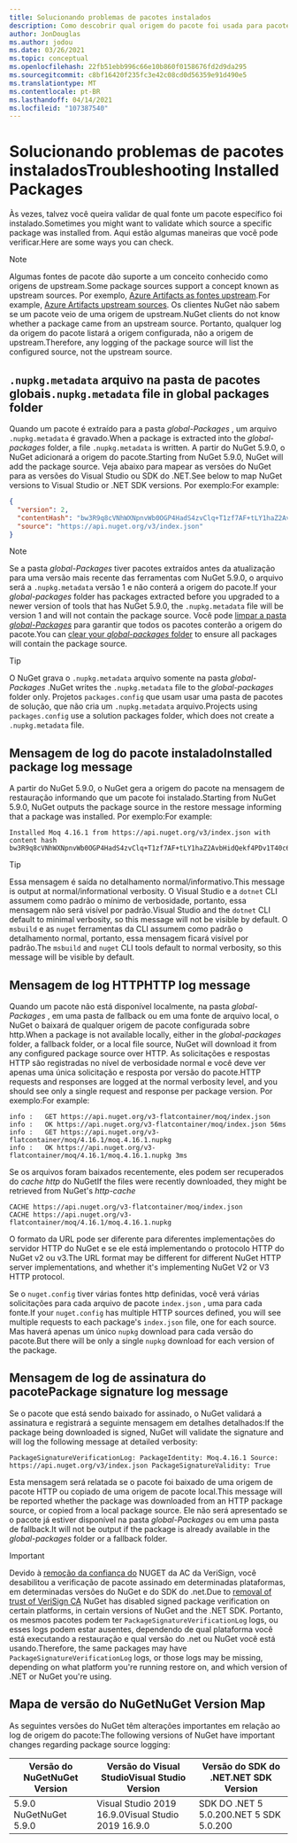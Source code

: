 ```yaml
---
title: Solucionando problemas de pacotes instalados
description: Como descobrir qual origem do pacote foi usada para pacotes individuais
author: JonDouglas
ms.author: jodou
ms.date: 03/26/2021
ms.topic: conceptual
ms.openlocfilehash: 22fb51ebb996c66e10b860f0158676fd2d9da295
ms.sourcegitcommit: c8bf16420f235fc3e42c08cd0d56359e91d490e5
ms.translationtype: MT
ms.contentlocale: pt-BR
ms.lasthandoff: 04/14/2021
ms.locfileid: "107387540"
---
```

# <a name="troubleshooting-installed-packages"></a><span data-ttu-id="93fc9-103">Solucionando problemas de pacotes instalados</span><span class="sxs-lookup"><span data-stu-id="93fc9-103">Troubleshooting Installed Packages</span></span>

<span data-ttu-id="93fc9-104">Às vezes, talvez você queira validar de qual fonte um pacote específico foi instalado.</span><span class="sxs-lookup"><span data-stu-id="93fc9-104">Sometimes you might want to validate which source a specific package was installed from.</span></span> <span data-ttu-id="93fc9-105">Aqui estão algumas maneiras que você pode verificar.</span><span class="sxs-lookup"><span data-stu-id="93fc9-105">Here are some ways you can check.</span></span>

> [!Note]
> <span data-ttu-id="93fc9-106">Algumas fontes de pacote dão suporte a um conceito conhecido como origens de upstream.</span><span class="sxs-lookup"><span data-stu-id="93fc9-106">Some package sources support a concept known as upstream sources.</span></span> <span data-ttu-id="93fc9-107">Por exemplo, [Azure Artifacts as fontes upstream](/azure/devops/artifacts/concepts/upstream-sources).</span><span class="sxs-lookup"><span data-stu-id="93fc9-107">For example, [Azure Artifacts upstream sources](/azure/devops/artifacts/concepts/upstream-sources).</span></span> <span data-ttu-id="93fc9-108">Os clientes NuGet não sabem se um pacote veio de uma origem de upstream.</span><span class="sxs-lookup"><span data-stu-id="93fc9-108">NuGet clients do not know whether a package came from an upstream source.</span></span> <span data-ttu-id="93fc9-109">Portanto, qualquer log da origem do pacote listará a origem configurada, não a origem de upstream.</span><span class="sxs-lookup"><span data-stu-id="93fc9-109">Therefore, any logging of the package source will list the configured source, not the upstream source.</span></span>

## <a name="nupkgmetadata-file-in-global-packages-folder"></a><span data-ttu-id="93fc9-110">`.nupkg.metadata` arquivo na pasta de pacotes globais</span><span class="sxs-lookup"><span data-stu-id="93fc9-110">`.nupkg.metadata` file in global packages folder</span></span>

<span data-ttu-id="93fc9-111">Quando um pacote é extraído para a pasta *global-Packages* , um arquivo `.nupkg.metadata` é gravado.</span><span class="sxs-lookup"><span data-stu-id="93fc9-111">When a package is extracted into the *global-packages* folder, a file `.nupkg.metadata` is written.</span></span> <span data-ttu-id="93fc9-112">A partir do NuGet 5.9.0, o NuGet adicionará a origem do pacote.</span><span class="sxs-lookup"><span data-stu-id="93fc9-112">Starting from NuGet 5.9.0, NuGet will add the package source.</span></span> <span data-ttu-id="93fc9-113">Veja abaixo para mapear as versões do NuGet para as versões do Visual Studio ou SDK do .NET.</span><span class="sxs-lookup"><span data-stu-id="93fc9-113">See below to map NuGet versions to Visual Studio or .NET SDK versions.</span></span> <span data-ttu-id="93fc9-114">Por exemplo:</span><span class="sxs-lookup"><span data-stu-id="93fc9-114">For example:</span></span>

```json
{
  "version": 2,
  "contentHash": "bw3R9q8cVNhWXNpnvWb0OGP4HadS4zvClq+T1zf7AF+tLY1haZ2AvbHidQekf4PDv1T40c6brZeT/V0IBq7cEQ==",
  "source": "https://api.nuget.org/v3/index.json"
}
```

> [!Note]
> <span data-ttu-id="93fc9-115">Se a pasta *global-Packages* tiver pacotes extraídos antes da atualização para uma versão mais recente das ferramentas com NuGet 5.9.0, o arquivo será a `.nupkg.metadata` versão 1 e não conterá a origem do pacote.</span><span class="sxs-lookup"><span data-stu-id="93fc9-115">If your *global-packages* folder has packages extracted before you upgraded to a newer version of tools that has NuGet 5.9.0, the `.nupkg.metadata` file will be version 1 and will not contain the package source.</span></span> <span data-ttu-id="93fc9-116">Você pode [limpar a pasta *global-Packages*](../consume-packages/managing-the-global-packages-and-cache-folders.md#clearing-local-folders) para garantir que todos os pacotes conterão a origem do pacote.</span><span class="sxs-lookup"><span data-stu-id="93fc9-116">You can [clear your *global-packages* folder](../consume-packages/managing-the-global-packages-and-cache-folders.md#clearing-local-folders) to ensure all packages will contain the package source.</span></span>

> [!Tip]
> <span data-ttu-id="93fc9-117">O NuGet grava o `.nupkg.metadata` arquivo somente na pasta *global-Packages* .</span><span class="sxs-lookup"><span data-stu-id="93fc9-117">NuGet writes the `.nupkg.metadata` file to the *global-packages* folder only.</span></span> <span data-ttu-id="93fc9-118">Projetos `packages.config` que usam usar uma pasta de pacotes de solução, que não cria um `.nupkg.metadata` arquivo.</span><span class="sxs-lookup"><span data-stu-id="93fc9-118">Projects using `packages.config` use a solution packages folder, which does not create a `.nupkg.metadata` file.</span></span>

## <a name="installed-package-log-message"></a><span data-ttu-id="93fc9-119">Mensagem de log do pacote instalado</span><span class="sxs-lookup"><span data-stu-id="93fc9-119">Installed package log message</span></span>

<span data-ttu-id="93fc9-120">A partir do NuGet 5.9.0, o NuGet gera a origem do pacote na mensagem de restauração informando que um pacote foi instalado.</span><span class="sxs-lookup"><span data-stu-id="93fc9-120">Starting from NuGet 5.9.0, NuGet outputs the package source in the restore message informing that a package was installed.</span></span> <span data-ttu-id="93fc9-121">Por exemplo:</span><span class="sxs-lookup"><span data-stu-id="93fc9-121">For example:</span></span>

```text
Installed Moq 4.16.1 from https://api.nuget.org/v3/index.json with content hash bw3R9q8cVNhWXNpnvWb0OGP4HadS4zvClq+T1zf7AF+tLY1haZ2AvbHidQekf4PDv1T40c6brZeT/V0IBq7cEQ==.
```

> [!Tip]
> <span data-ttu-id="93fc9-122">Essa mensagem é saída no detalhamento normal/informativo.</span><span class="sxs-lookup"><span data-stu-id="93fc9-122">This message is output at normal/informational verbosity.</span></span> <span data-ttu-id="93fc9-123">O Visual Studio e a `dotnet` CLI assumem como padrão o mínimo de verbosidade, portanto, essa mensagem não será visível por padrão.</span><span class="sxs-lookup"><span data-stu-id="93fc9-123">Visual Studio and the `dotnet` CLI default to minimal verbosity, so this message will not be visible by default.</span></span> <span data-ttu-id="93fc9-124">O `msbuild` e as `nuget` ferramentas da CLI assumem como padrão o detalhamento normal, portanto, essa mensagem ficará visível por padrão.</span><span class="sxs-lookup"><span data-stu-id="93fc9-124">The `msbuild` and `nuget` CLI tools default to normal verbosity, so this message will be visible by default.</span></span>

## <a name="http-log-message"></a><span data-ttu-id="93fc9-125">Mensagem de log HTTP</span><span class="sxs-lookup"><span data-stu-id="93fc9-125">HTTP log message</span></span>

<span data-ttu-id="93fc9-126">Quando um pacote não está disponível localmente, na pasta *global-Packages* , em uma pasta de fallback ou em uma fonte de arquivo local, o NuGet o baixará de qualquer origem de pacote configurada sobre http.</span><span class="sxs-lookup"><span data-stu-id="93fc9-126">When a package is not available locally, either in the *global-packages* folder, a fallback folder, or a local file source, NuGet will download it from any configured package source over HTTP.</span></span> <span data-ttu-id="93fc9-127">As solicitações e respostas HTTP são registradas no nível de verbosidade normal e você deve ver apenas uma única solicitação e resposta por versão do pacote.</span><span class="sxs-lookup"><span data-stu-id="93fc9-127">HTTP requests and responses are logged at the normal verbosity level, and you should see only a single request and response per package version.</span></span> <span data-ttu-id="93fc9-128">Por exemplo:</span><span class="sxs-lookup"><span data-stu-id="93fc9-128">For example:</span></span>

```text
info :   GET https://api.nuget.org/v3-flatcontainer/moq/index.json
info :   OK https://api.nuget.org/v3-flatcontainer/moq/index.json 56ms
info :   GET https://api.nuget.org/v3-flatcontainer/moq/4.16.1/moq.4.16.1.nupkg
info :   OK https://api.nuget.org/v3-flatcontainer/moq/4.16.1/moq.4.16.1.nupkg 3ms
```

<span data-ttu-id="93fc9-129">Se os arquivos foram baixados recentemente, eles podem ser recuperados do *cache http* do NuGet</span><span class="sxs-lookup"><span data-stu-id="93fc9-129">If the files were recently downloaded, they might be retrieved from NuGet's *http-cache*</span></span>

```text
CACHE https://api.nuget.org/v3-flatcontainer/moq/index.json
CACHE https://api.nuget.org/v3-flatcontainer/moq/4.16.1/moq.4.16.1.nupkg
```

<span data-ttu-id="93fc9-130">O formato da URL pode ser diferente para diferentes implementações do servidor HTTP do NuGet e se ele está implementando o protocolo HTTP do NuGet v2 ou v3.</span><span class="sxs-lookup"><span data-stu-id="93fc9-130">The URL format may be different for different NuGet HTTP server implementations, and whether it's implementing NuGet V2 or V3 HTTP protocol.</span></span>

<span data-ttu-id="93fc9-131">Se o `nuget.config` tiver várias fontes http definidas, você verá várias solicitações para cada arquivo de pacote `index.json` , uma para cada fonte.</span><span class="sxs-lookup"><span data-stu-id="93fc9-131">If your `nuget.config` has multiple HTTP sources defined, you will see multiple requests to each package's `index.json` file, one for each source.</span></span> <span data-ttu-id="93fc9-132">Mas haverá apenas um único `nupkg` download para cada versão do pacote.</span><span class="sxs-lookup"><span data-stu-id="93fc9-132">But there will be only a single `nupkg` download for each version of the package.</span></span>

## <a name="package-signature-log-message"></a><span data-ttu-id="93fc9-133">Mensagem de log de assinatura do pacote</span><span class="sxs-lookup"><span data-stu-id="93fc9-133">Package signature log message</span></span>

<span data-ttu-id="93fc9-134">Se o pacote que está sendo baixado for assinado, o NuGet validará a assinatura e registrará a seguinte mensagem em detalhes detalhados:</span><span class="sxs-lookup"><span data-stu-id="93fc9-134">If the package being downloaded is signed, NuGet will validate the signature and will log the following message at detailed verbosity:</span></span>

```text
PackageSignatureVerificationLog: PackageIdentity: Moq.4.16.1 Source: https://api.nuget.org/v3/index.json PackageSignatureValidity: True
```

<span data-ttu-id="93fc9-135">Esta mensagem será relatada se o pacote foi baixado de uma origem de pacote HTTP ou copiado de uma origem de pacote local.</span><span class="sxs-lookup"><span data-stu-id="93fc9-135">This message will be reported whether the package was downloaded from an HTTP package source, or copied from a local package source.</span></span> <span data-ttu-id="93fc9-136">Ele não será apresentado se o pacote já estiver disponível na pasta *global-Packages* ou em uma pasta de fallback.</span><span class="sxs-lookup"><span data-stu-id="93fc9-136">It will not be output if the package is already available in the *global-packages* folder or a fallback folder.</span></span>

> [!Important]
> <span data-ttu-id="93fc9-137">Devido à [remoção da confiança do](https://github.com/dotnet/announcements/issues/180) NUGET da AC da VeriSign, você desabilitou a verificação de pacote assinado em determinadas plataformas, em determinadas versões do NuGet e do SDK do .net.</span><span class="sxs-lookup"><span data-stu-id="93fc9-137">Due to [removal of trust of VeriSign CA](https://github.com/dotnet/announcements/issues/180) NuGet has disabled signed package verification on certain platforms, in certain versions of NuGet and the .NET SDK.</span></span> <span data-ttu-id="93fc9-138">Portanto, os mesmos pacotes podem ter `PackageSignatureVerificationLog` logs, ou esses logs podem estar ausentes, dependendo de qual plataforma você está executando a restauração e qual versão do .net ou NuGet você está usando.</span><span class="sxs-lookup"><span data-stu-id="93fc9-138">Therefore, the same packages may have `PackageSignatureVerificationLog` logs, or those logs may be missing, depending on what platform you're running restore on, and which version of .NET or NuGet you're using.</span></span>

## <a name="nuget-version-map"></a><span data-ttu-id="93fc9-139">Mapa de versão do NuGet</span><span class="sxs-lookup"><span data-stu-id="93fc9-139">NuGet Version Map</span></span>

<span data-ttu-id="93fc9-140">As seguintes versões do NuGet têm alterações importantes em relação ao log de origem do pacote:</span><span class="sxs-lookup"><span data-stu-id="93fc9-140">The following versions of NuGet have important changes regarding package source logging:</span></span>

|<span data-ttu-id="93fc9-141">Versão do NuGet</span><span class="sxs-lookup"><span data-stu-id="93fc9-141">NuGet Version</span></span>|<span data-ttu-id="93fc9-142">Versão do Visual Studio</span><span class="sxs-lookup"><span data-stu-id="93fc9-142">Visual Studio Version</span></span>|<span data-ttu-id="93fc9-143">Versão do SDK do .NET</span><span class="sxs-lookup"><span data-stu-id="93fc9-143">.NET SDK Version</span></span>|
|---|---|---|
|<span data-ttu-id="93fc9-144">5.9.0 NuGet</span><span class="sxs-lookup"><span data-stu-id="93fc9-144">NuGet 5.9.0</span></span>|<span data-ttu-id="93fc9-145">Visual Studio 2019 16.9.0</span><span class="sxs-lookup"><span data-stu-id="93fc9-145">Visual Studio 2019 16.9.0</span></span>|<span data-ttu-id="93fc9-146">SDK DO .NET 5 5.0.200</span><span class="sxs-lookup"><span data-stu-id="93fc9-146">.NET 5 SDK 5.0.200</span></span>|
